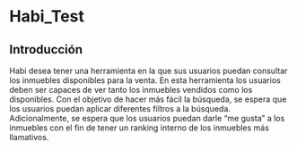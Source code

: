 # Habi_Test

## Introducción

Habi desea tener una herramienta en la que sus usuarios puedan consultar los inmuebles
disponibles para la venta. En esta herramienta los usuarios deben ser capaces de ver tanto los
inmuebles vendidos como los disponibles. Con el objetivo de hacer más fácil la búsqueda, se
espera que los usuarios puedan aplicar diferentes filtros a la búsqueda.
Adicionalmente, se espera que los usuarios puedan darle “me gusta” a los inmuebles con el fin
de tener un ranking interno de los inmuebles más llamativos.

